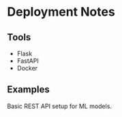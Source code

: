 # Deployment Notes

## Tools
- Flask
- FastAPI
- Docker

## Examples
Basic REST API setup for ML models.
